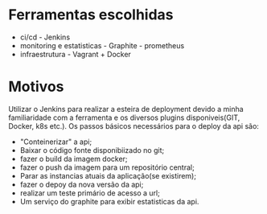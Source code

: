 # Ferramentas escolhidas

- ci/cd - Jenkins
- monitoring e estatisticas - Graphite - prometheus
- infraestrutura - Vagrant + Docker


# Motivos

Utilizar o Jenkins para realizar a esteira de deployment devido a minha familiaridade com a ferramenta e os diversos plugins disponiveis(GIT, Docker, k8s etc.).
Os passos básicos necessários para o deploy da api são: 
- "Conteinerizar" a api;
- Baixar o código fonte disponibiizado no git;
- fazer o build da imagem docker;
- fazer o push da imagem para um repositório central;
- Parar as instancias atuais da aplicação(se existirem);
- fazer o depoy da nova versão da api;
- realizar um teste primário de acesso a url;
- Um serviço do graphite para exibir estatisticas da api.


